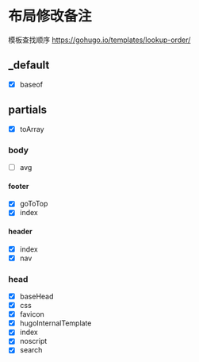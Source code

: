 # 布局修改备注

模板查找顺序 <https://gohugo.io/templates/lookup-order/>

## \_default

- [x] baseof

## partials

- [x] toArray

### body

- [ ] avg

#### footer

- [x] goToTop
- [x] index

#### header

- [x] index
- [x] nav

### head

- [x] baseHead
- [x] css
- [x] favicon
- [x] hugoInternalTemplate
- [x] index
- [x] noscript
- [x] search
